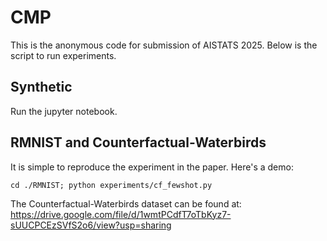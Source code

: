 # CMP
This is the anonymous code for submission of AISTATS 2025. Below is the script to run experiments.

## Synthetic
Run the jupyter notebook.

## RMNIST and Counterfactual-Waterbirds
It is simple to reproduce the experiment in the paper. Here's a demo:

```
cd ./RMNIST; python experiments/cf_fewshot.py
```
The Counterfactual-Waterbirds dataset can be found at: https://drive.google.com/file/d/1wmtPCdfT7oTbKyz7-sUUCPCEzSVfS2o6/view?usp=sharing
